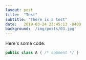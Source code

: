 ```yaml
---
layout: post
title:  "Test"
subtitle: "There is a test"
date:   2019-03-24 23:45:13 -0400
background: '/img/posts/03.jpg'
---
```


Here's some code:

```java
public class A { /* comment */ }
```

